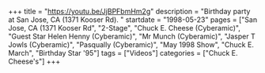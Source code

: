 +++
title = "https://youtu.be/JjBPFbmHm2g"
description = "Birthday party at San Jose, CA (1371 Kooser Rd). "
startdate = "1998-05-23"
pages = ["San Jose, CA (1371 Kooser Rd", "2-Stage", "Chuck E. Cheese (Cyberamic)", "Guest Star Helen Henny (Cyberamic)", "Mr Munch (Cyberamic)", "Jasper T Jowls (Cyberamic)", "Pasqually (Cyberamic)", "May 1998 Show", "Chuck E. March", "Birthday Star '95"]
tags = ["Videos"]
categories = ["Chuck E. Cheese's"]
+++
